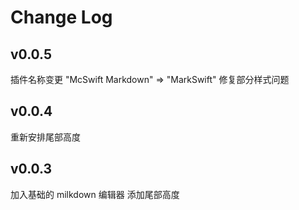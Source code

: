 # Change Log

## v0.0.5

插件名称变更 "McSwift Markdown" => "MarkSwift"
修复部分样式问题

## v0.0.4

重新安排尾部高度

## v0.0.3

加入基础的 milkdown 编辑器
添加尾部高度
